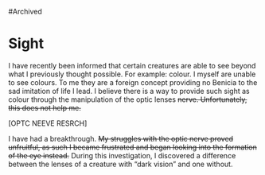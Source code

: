 #Archived
# Sight

I have recently been informed that certain creatures are able to see beyond what I previously thought possible. For example: colour. I myself are unable to see colours. To me they are a foreign concept providing no Benicia to the sad imitation of life I lead. I believe there is a way to provide such sight as colour through the manipulation of the optic lenses ~~nerve. Unfortunately, this does not help me.~~

\[OPTC NEEVE RESRCH]

I have had a breakthrough. ~~My struggles with the optic nerve proved unfruitful, as such I became frustrated and began looking into the formation of the eye instead.~~ During this investigation, I discovered a difference between the lenses of a creature with “dark vision” and one without.